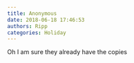 ```yaml
---
title: Anonymous
date: 2018-06-18 17:46:53
authors: Ripp
categories: Holiday
---
```


 Oh I am sure they already have the copies